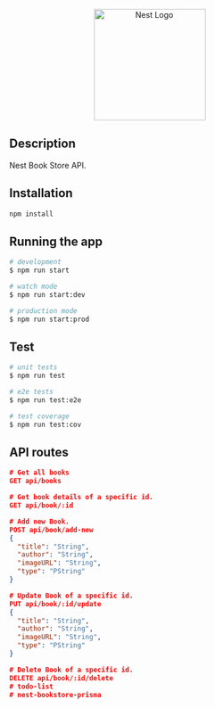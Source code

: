 <p align="center">
  <a href="http://nestjs.com/" target="blank"><img src="https://nestjs.com/img/logo-small.svg" width="200" alt="Nest Logo" /></a>
</p>

## Description

Nest Book Store API.

## Installation

```bash
npm install
```

## Running the app

```bash
# development
$ npm run start

# watch mode
$ npm run start:dev

# production mode
$ npm run start:prod
```

## Test

```bash
# unit tests
$ npm run test

# e2e tests
$ npm run test:e2e

# test coverage
$ npm run test:cov
```

## API routes

```json
# Get all books
GET api/books

# Get book details of a specific id.
GET api/book/:id

# Add new Book.
POST api/book/add-new
{
  "title": "String",
  "author": "String",
  "imageURL": "String",
  "type": "PString"
}

# Update Book of a specific id.
PUT api/book/:id/update
{
  "title": "String",
  "author": "String",
  "imageURL": "String",
  "type": "PString"
}

# Delete Book of a specific id.
DELETE api/book/:id/delete
# todo-list
# nest-bookstore-prisma

